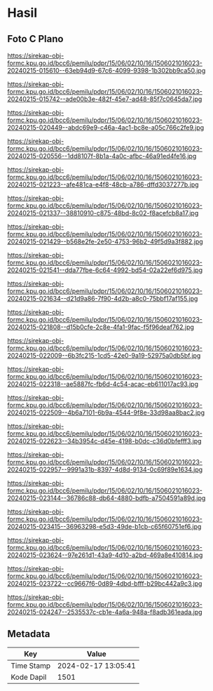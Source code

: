 # Hasil

## Foto C Plano

https://sirekap-obj-formc.kpu.go.id/bcc6/pemilu/pdpr/15/06/02/10/16/1506021016023-20240215-015610--63eb94d9-67c6-4099-9398-1b302bb9ca50.jpg

https://sirekap-obj-formc.kpu.go.id/bcc6/pemilu/pdpr/15/06/02/10/16/1506021016023-20240215-015742--ade00b3e-482f-45e7-ad48-85f7c0645da7.jpg

https://sirekap-obj-formc.kpu.go.id/bcc6/pemilu/pdpr/15/06/02/10/16/1506021016023-20240215-020449--abdc69e9-c46a-4ac1-bc8e-a05c766c2fe9.jpg

https://sirekap-obj-formc.kpu.go.id/bcc6/pemilu/pdpr/15/06/02/10/16/1506021016023-20240215-020556--1dd8107f-8b1a-4a0c-afbc-46a91ed4fe16.jpg

https://sirekap-obj-formc.kpu.go.id/bcc6/pemilu/pdpr/15/06/02/10/16/1506021016023-20240215-021223--afe481ca-e4f8-48cb-a786-dffd3037277b.jpg

https://sirekap-obj-formc.kpu.go.id/bcc6/pemilu/pdpr/15/06/02/10/16/1506021016023-20240215-021337--38810910-c875-48bd-8c02-f8acefcb8a17.jpg

https://sirekap-obj-formc.kpu.go.id/bcc6/pemilu/pdpr/15/06/02/10/16/1506021016023-20240215-021429--b568e2fe-2e50-4753-96b2-49f5d9a3f882.jpg

https://sirekap-obj-formc.kpu.go.id/bcc6/pemilu/pdpr/15/06/02/10/16/1506021016023-20240215-021541--dda77fbe-6c64-4992-bd54-02a22ef6d975.jpg

https://sirekap-obj-formc.kpu.go.id/bcc6/pemilu/pdpr/15/06/02/10/16/1506021016023-20240215-021634--d21d9a86-7f90-4d2b-a8c0-75bbf17af155.jpg

https://sirekap-obj-formc.kpu.go.id/bcc6/pemilu/pdpr/15/06/02/10/16/1506021016023-20240215-021808--d15b0cfe-2c8e-4fa1-9fac-f5f96deaf762.jpg

https://sirekap-obj-formc.kpu.go.id/bcc6/pemilu/pdpr/15/06/02/10/16/1506021016023-20240215-022009--6b3fc215-1cd5-42e0-9a19-52975a0db5bf.jpg

https://sirekap-obj-formc.kpu.go.id/bcc6/pemilu/pdpr/15/06/02/10/16/1506021016023-20240215-022318--ae5887fc-fb6d-4c54-acac-eb611017ac93.jpg

https://sirekap-obj-formc.kpu.go.id/bcc6/pemilu/pdpr/15/06/02/10/16/1506021016023-20240215-022509--4b6a7101-6b9a-4544-9f8e-33d98aa8bac2.jpg

https://sirekap-obj-formc.kpu.go.id/bcc6/pemilu/pdpr/15/06/02/10/16/1506021016023-20240215-022623--34b3954c-d45e-4198-b0dc-c36d0bfefff3.jpg

https://sirekap-obj-formc.kpu.go.id/bcc6/pemilu/pdpr/15/06/02/10/16/1506021016023-20240215-022957--9991a31b-8397-4d8d-9134-0c69f89e1634.jpg

https://sirekap-obj-formc.kpu.go.id/bcc6/pemilu/pdpr/15/06/02/10/16/1506021016023-20240215-023144--36786c88-db64-4880-bdfb-a7504591a89d.jpg

https://sirekap-obj-formc.kpu.go.id/bcc6/pemilu/pdpr/15/06/02/10/16/1506021016023-20240215-023415--36963298-e5d3-49de-b1cb-c65f60751ef6.jpg

https://sirekap-obj-formc.kpu.go.id/bcc6/pemilu/pdpr/15/06/02/10/16/1506021016023-20240215-023624--97e261d1-43a9-4d10-a2bd-469a8e410814.jpg

https://sirekap-obj-formc.kpu.go.id/bcc6/pemilu/pdpr/15/06/02/10/16/1506021016023-20240215-023722--cc9667f6-0d89-4dbd-bfff-b29bc442a9c3.jpg

https://sirekap-obj-formc.kpu.go.id/bcc6/pemilu/pdpr/15/06/02/10/16/1506021016023-20240215-024247--2535537c-cb1e-4a6a-948a-f8adb361eada.jpg


## Metadata

| Key        | Value               |
| ---------- | ------------------- |
| Time Stamp | 2024-02-17 13:05:41 |
| Kode Dapil | 1501                |




